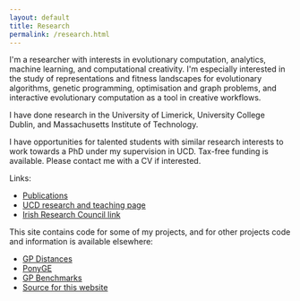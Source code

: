 ```yaml
---
layout: default
title: Research
permalink: /research.html
---
```


I'm a researcher with interests in evolutionary computation,
analytics, machine learning, and computational creativity. I'm
especially interested in the study of representations and fitness
landscapes for evolutionary algorithms, genetic programming,
optimisation and graph problems, and interactive evolutionary
computation as a tool in creative workflows.

I have done research in the University of Limerick, University College
Dublin, and Massachusetts Institute of Technology.

I have opportunities for talented students with similar research
interests to work towards a PhD under my supervision in UCD.  Tax-free
funding is available. Please contact me with a CV if interested.

Links:

* [Publications](http://www.skynet.ie/~jmmcd/publications.html)
* [UCD research and teaching page](http://www.ucd.ie/cba/members/jamesmcdermott/)
* [Irish Research Council link](http://www.research.ie/featured-title/evolutionary-art-and-design)

This site contains code for some of my projects, and for other
projects code and information is available elsewhere:

* [GP Distances](https://github.com/jmmcd/GPDistance)
* [PonyGE](http://ponyge.googlecode.com)
* [GP Benchmarks](http://gpbenchmarks.org/)
* [Source for this website](https://github.com/jmmcd/jmmcd.github.com)
